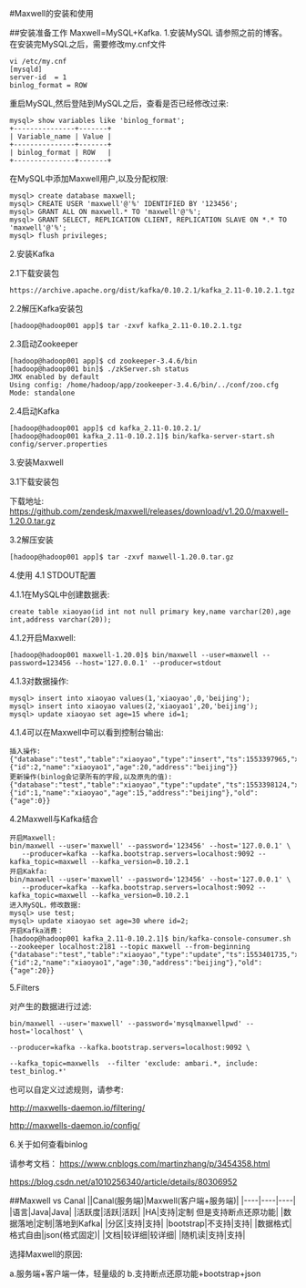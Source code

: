 #Maxwell的安装和使用

##安装准备工作
Maxwell=MySQL+Kafka.
1.安装MySQL
请参照之前的博客。
在安装完MySQL之后，需要修改my.cnf文件
```
vi /etc/my.cnf
[mysqld]
server-id  = 1
binlog_format = ROW
```
重启MySQL,然后登陆到MySQL之后，查看是否已经修改过来:
```
mysql> show variables like 'binlog_format';
+---------------+-------+
| Variable_name | Value |
+---------------+-------+
| binlog_format | ROW   |
+---------------+-------+
```
在MySQL中添加Maxwell用户,以及分配权限:
```
mysql> create database maxwell;
mysql> CREATE USER 'maxwell'@'%' IDENTIFIED BY '123456';
mysql> GRANT ALL ON maxwell.* TO 'maxwell'@'%';
mysql> GRANT SELECT, REPLICATION CLIENT, REPLICATION SLAVE ON *.* TO 'maxwell'@'%';
mysql> flush privileges;
```

2.安装Kafka

2.1下载安装包
```
https://archive.apache.org/dist/kafka/0.10.2.1/kafka_2.11-0.10.2.1.tgz
```
2.2解压Kafka安装包
```
[hadoop@hadoop001 app]$ tar -zxvf kafka_2.11-0.10.2.1.tgz 
```
2.3启动Zookeeper
```
[hadoop@hadoop001 app]$ cd zookeeper-3.4.6/bin
[hadoop@hadoop001 bin]$ ./zkServer.sh status
JMX enabled by default
Using config: /home/hadoop/app/zookeeper-3.4.6/bin/../conf/zoo.cfg
Mode: standalone
```
2.4启动Kafka
```
[hadoop@hadoop001 app]$ cd kafka_2.11-0.10.2.1/
[hadoop@hadoop001 kafka_2.11-0.10.2.1]$ bin/kafka-server-start.sh config/server.properties 
```


3.安装Maxwell

3.1下载安装包

下载地址:
https://github.com/zendesk/maxwell/releases/download/v1.20.0/maxwell-1.20.0.tar.gz

3.2解压安装
```
[hadoop@hadoop001 app]$ tar -zxvf maxwell-1.20.0.tar.gz 
```
4.使用
4.1 STDOUT配置

4.1.1在MySQL中创建数据表:
```
create table xiaoyao(id int not null primary key,name varchar(20),age int,address varchar(20));
```
4.1.2开启Maxwell:
```
[hadoop@hadoop001 maxwell-1.20.0]$ bin/maxwell --user=maxwell --password=123456 --host='127.0.0.1' --producer=stdout
```
4.1.3对数据操作:
```
mysql> insert into xiaoyao values(1,'xiaoyao',0,'beijing');
mysql> insert into xiaoyao values(2,'xiaoyao1',20,'beijing');
mysql> update xiaoyao set age=15 where id=1;
```
4.1.4可以在Maxwell中可以看到控制台输出:
```
插入操作:
{"database":"test","table":"xiaoyao","type":"insert","ts":1553397965,"xid":494,"commit":true,"data":{"id":2,"name":"xiaoyao1","age":20,"address":"beijing"}}
更新操作(binlog会记录所有的字段,以及原先的值):
{"database":"test","table":"xiaoyao","type":"update","ts":1553398124,"xid":550,"commit":true,"data":{"id":1,"name":"xiaoyao","age":15,"address":"beijing"},"old":{"age":0}}
```
4.2Maxwell与Kafka结合
```
开启Maxwell:
bin/maxwell --user='maxwell' --password='123456' --host='127.0.0.1' \
   --producer=kafka --kafka.bootstrap.servers=localhost:9092 --kafka_topic=maxwell --kafka_version=0.10.2.1
开启Kakfa:
bin/maxwell --user='maxwell' --password='123456' --host='127.0.0.1' \
   --producer=kafka --kafka.bootstrap.servers=localhost:9092 --kafka_topic=maxwell --kafka_version=0.10.2.1
进入MySQL，修改数据:
mysql> use test;
mysql> update xiaoyao set age=30 where id=2;
开启Kafka消费：
[hadoop@hadoop001 kafka_2.11-0.10.2.1]$ bin/kafka-console-consumer.sh --zookeeper localhost:2181 --topic maxwell --from-beginning
{"database":"test","table":"xiaoyao","type":"update","ts":1553401735,"xid":1675,"commit":true,"data":{"id":2,"name":"xiaoyao1","age":30,"address":"beijing"},"old":{"age":20}}
```

5.Filters

对产生的数据进行过滤:
```
bin/maxwell --user='maxwell' --password='mysqlmaxwellpwd' --host='localhost' \

--producer=kafka --kafka.bootstrap.servers=localhost:9092 \

--kafka_topic=maxwells  --filter 'exclude: ambari.*, include: test_binlog.*'
```
也可以自定义过滤规则，请参考:

http://maxwells-daemon.io/filtering/

http://maxwells-daemon.io/config/


6.关于如何查看binlog

请参考文档：
https://www.cnblogs.com/martinzhang/p/3454358.html

https://blog.csdn.net/a1010256340/article/details/80306952


##Maxwell vs Canal
||Canal(服务端)|Maxwell(客户端+服务端)|
|----|----|----|
|语言|Java|Java|
|活跃度|活跃|活跃|
|HA|支持|定制 但是支持断点还原功能|
|数据落地|定制|落地到Kafka|
|分区|支持|支持|
|bootstrap|不支持|支持|
|数据格式|格式自由|json(格式固定)|
|文档|较详细|较详细|
|随机读|支持|支持|


选择Maxwell的原因:

a.服务端+客户端一体，轻量级的
b.支持断点还原功能+bootstrap+json